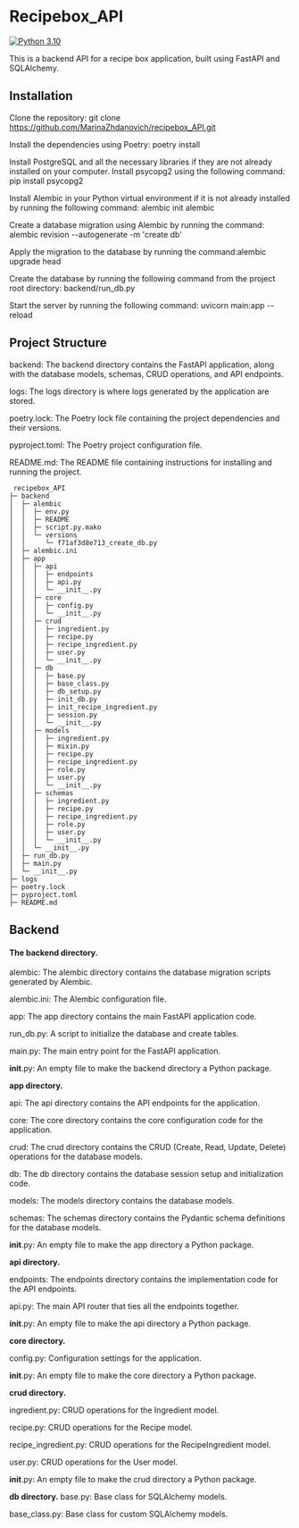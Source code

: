 # Recipebox_API
[![Python 3.10](https://img.shields.io/badge/python-3.10-blue.svg)](https://www.python.org/downloads/release/python-3100/)

This is a backend API for a recipe box application, built using FastAPI and SQLAlchemy.

## Installation


Clone the repository: git clone https://github.com/MarinaZhdanovich/recipebox_API.git

Install the dependencies using Poetry: poetry install

Install PostgreSQL and all the necessary libraries if they are not already installed on your computer. Install psycopg2 using the following command:  pip install psycopg2 

Install Alembic in your Python virtual environment if it is not already installed by running the following command: alembic init alembic 

Create a database migration using Alembic by running the command: alembic revision --autogenerate -m 'create db'

Apply the migration to the database by running the command:alembic upgrade head

Create the database by running the following command from the project root directory: backend/run_db.py

Start the server by running the following command: uvicorn main:app --reload


## Project Structure

backend: The backend directory contains the FastAPI application, along with the database models, schemas, CRUD operations, and API endpoints.

logs: The logs directory is where logs generated by the application are stored.

poetry.lock: The Poetry lock file containing the project dependencies and their versions.

pyproject.toml: The Poetry project configuration file.

README.md: The README file containing instructions for installing and running the project.
```
 recipebox_API
├─ backend
│  ├─ alembic
│  │  ├─ env.py
│  │  ├─ README
│  │  ├─ script.py.mako
│  │  └─ versions
│  │     └─ f71af3d8e713_create_db.py
│  ├─ alembic.ini
│  ├─ app
│  │  ├─ api
│  │  │  ├─ endpoints
│  │  │  ├─ api.py
│  │  │  └─ __init__.py
│  │  ├─ core
│  │  │  ├─ config.py
│  │  │  └─ __init__.py
│  │  ├─ crud
│  │  │  ├─ ingredient.py
│  │  │  ├─ recipe.py
│  │  │  ├─ recipe_ingredient.py
│  │  │  ├─ user.py
│  │  │  └─ __init__.py
│  │  ├─ db
│  │  │  ├─ base.py
│  │  │  ├─ base_class.py
│  │  │  ├─ db_setup.py
│  │  │  ├─ init_db.py
│  │  │  ├─ init_recipe_ingredient.py
│  │  │  ├─ session.py
│  │  │  └─ __init__.py
│  │  ├─ models
│  │  │  ├─ ingredient.py
│  │  │  ├─ mixin.py
│  │  │  ├─ recipe.py
│  │  │  ├─ recipe_ingredient.py
│  │  │  ├─ role.py
│  │  │  ├─ user.py
│  │  │  └─ __init__.py
│  │  ├─ schemas
│  │  │  ├─ ingredient.py
│  │  │  ├─ recipe.py
│  │  │  ├─ recipe_ingredient.py
│  │  │  ├─ role.py
│  │  │  ├─ user.py
│  │  │  └─ __init__.py
│  │  └─ __init__.py
│  ├─ run_db.py
│  ├─ main.py
│  └─ __init__.py
├─ logs  
├─ poetry.lock
├─ pyproject.toml
├─ README.md
```

## Backend

#### The backend directory.

alembic: The alembic directory contains the database migration scripts generated by Alembic.

alembic.ini: The Alembic configuration file.

app: The app directory contains the main FastAPI application code.

run_db.py: A script to initialize the database and create tables.

main.py: The main entry point for the FastAPI application.

__init__.py: An empty file to make the backend directory a Python package. 



**app directory.** <br>

api: The api directory contains the API endpoints for the application.

core: The core directory contains the core configuration code for the application.

crud: The crud directory contains the CRUD (Create, Read, Update, Delete) operations for the database models.

db: The db directory contains the database session setup and initialization code.

models: The models directory contains the database models.

schemas: The schemas directory contains the Pydantic schema definitions for the database models.

__init__.py: An empty file to make the app directory a Python package. 


**api directory.** <br>

endpoints: The endpoints directory contains the implementation code for the API endpoints.

api.py: The main API router that ties all the endpoints together.

__init__.py: An empty file to make the api directory a Python package. 


**core directory.** <br>

config.py: Configuration settings for the application.

__init__.py: An empty file to make the core directory a Python package.


**crud directory.**

ingredient.py: CRUD operations for the Ingredient model.

recipe.py: CRUD operations for the Recipe model.

recipe_ingredient.py: CRUD operations for the RecipeIngredient model.

user.py: CRUD operations for the User model.

__init__.py: An empty file to make the crud directory a Python package. 


**db directory.**
base.py: Base class for SQLAlchemy models.

base_class.py: Base class for custom SQLAlchemy models.